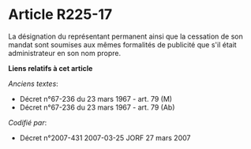 # Article R225-17

La désignation du représentant permanent ainsi que la cessation de son mandat sont soumises aux mêmes formalités de publicité
que s'il était administrateur en son nom propre.

**Liens relatifs à cet article**

_Anciens textes_:

  - Décret n°67-236 du 23 mars 1967 - art. 79 (M)
  - Décret n°67-236 du 23 mars 1967 - art. 79 (Ab)

_Codifié par_:

  - Décret n°2007-431 2007-03-25 JORF 27 mars 2007
